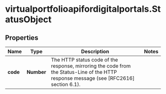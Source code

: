 # virtualportfolioapifordigitalportals.StatusObject

## Properties

Name | Type | Description | Notes
------------ | ------------- | ------------- | -------------
**code** | **Number** | The HTTP status code of the response, mirroring the code from the Status-Line of the HTTP response message (see [RFC2616] section 6.1). | 


